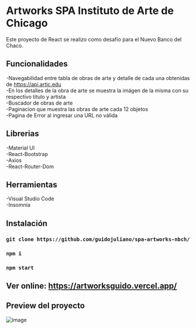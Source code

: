 # Artworks SPA Instituto de Arte de Chicago

Este proyecto de React se realizo como desafío para el Nuevo Banco del Chaco.

## Funcionalidades
-Navegabilidad entre tabla de obras de arte y detalle de cada una obtenidas de https://api.artic.edu \
-En los detalles de la obra de arte se muestra la imágen de la misma con su respectivo titulo y artista\
-Buscador de obras de arte\
-Paginacion que muestra las obras de arte cada 12 objetos\
-Pagina de Error al ingresar una URL no válida

## Librerias
-Material UI\
-React-Bootstrap\
-Axios\
-React-Router-Dom

## Herramientas
-Visual Studio Code\
-Insomnia

## Instalación

### `git clone https://github.com/guidojuliano/spa-artworks-nbch/`
### `npm i`
### `npm start`

## Ver online: https://artworksguido.vercel.app/

## Preview del proyecto

![image](https://user-images.githubusercontent.com/91292914/177019301-b1480492-6d82-48b5-a0e6-a55696991614.png)
